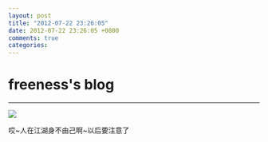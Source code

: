 ```yaml
---
layout: post
title: "2012-07-22 23:26:05"
date: 2012-07-22 23:26:05 +0800
comments: true
categories: 
---
```


# freeness's blog

----------

![](http://okqmqrbgo.bkt.clouddn.com/201207222326051.jpg)

>
哎~人在江湖身不由己啊~以后要注意了